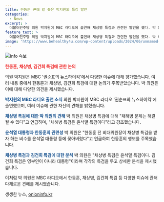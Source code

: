 ```yaml
---
title: 한동훈 尹에 칼 꽂은 박지원의 특검 발언
categories:
  - News
excerpt: >
  더불어민주당 의원 박지원이 MBC 라디오에 출연해 채상병 특검과 관련한 발언을 했다. 박 의원은 청문회를 통해 윤석열 대통령이 채상병 특검의 본질이며, 대통령의 관련 연락이 중심이라고 주장했다. 또한, 한동훈이 채상병 특검을 받을 것으로 예측하며 이에 대한 논란을 제기했다. 한동훈이 채하형 특검을 받으면 김건희 특검도 받을 것이라고 언급하며 결선에서 원희룡 후보로 될 것으로 분석했다. 특히, 대통령의 버럭과 관련한 의심을 제기하고, 한동훈이 윤석열에 반발하는 모습을 보이면서 분화가 시작되고 있다고 언급했다.
feature_text: >
  더불어민주당 의원 박지원이 MBC 라디오에 출연해 채상병 특검과 관련한 발언을 했다. 박 의원은 청문회를 통해 윤석열 대통령이 채상병 특검의 본질이며, 대통령의 관련 연락이 중심이라고 주장했다. 또한, 한동훈이 채상병 특검을 받을 것으로 예측하며 이에 대한 논란을 제기했다. 한동훈이 채하형 특검을 받으면 김건희 특검도 받을 것이라고 언급하며 결선에서 원희룡 후보로 될 것으로 분석했다. 특히, 대통령의 버럭과 관련한 의심을 제기하고, 한동훈이 윤석열에 반발하는 모습을 보이면서 분화가 시작되고 있다고 언급했다.
image: 'https://www.behealthy4u.com/wp-content/uploads/2024/06/unnamed-file.png'
---
```


<p><img src="https://www.behealthy4u.com/wp-content/uploads/2024/06/unnamed-file.png" alt="info 속보" /></p>

<p><b><span style="color: #ee2323;">한동훈, 채상병, 김건희 특검에 관한 논의</span></b></p>

<p>의원 박지원은 MBC '권순표의 뉴스하이킥'에서 다양한 이슈에 대해 평가했습니다. 여러 내용 중에서 한동훈과 채상병, 김건희 특검에 대한 논의가 주목받았습니다. 박 의원은 이에 대해 다양한 의견을 제시했습니다.</p>

<p><b><span style="color: #1a5490;">박지원의 MBC 라디오 출연 소식</span></b>
의원 박지원이 MBC 라디오 '권순표의 뉴스하이킥'에 출연했으며, 여러 이슈에 관한 자신의 견해를 밝혔습니다.</p>

<p><b><span style="color: #1a5490;">채상병 특검에 대한 박 의원의 견해</span></b>
박 의원은 채상병 특검에 대해 "채해병 문제는 해결될 수 있다"고 언급하며, "채해병 특검은 윤석열 특검이다"라고 강조했습니다.</p>

<p><b><span style="color: #1a5490;">윤석열 대통령과 한동훈의 관련성</span></b>
박 의원은 "한동훈 전 비대위원장이 채상병 특검을 받자 하는 비수를 윤석열 대통령 등에 꽂아버렸다"고 언급하여 한동훈의 행보를 주목했습니다.</p>

<p><b><span style="color: #1a5490;">채상병 특검과 김건희 특검에 대한 분석</span></b>
박 의원은 "채상병 특검은 윤석열 특검이다. 김건희 특검은 영부인이 아니라 대통령"이라며 각각의 특검을 두고 상세한 분석을 제시했습니다.</p>

<p>이처럼 박 의원은 MBC 라디오에서 한동훈, 채상병, 김건희 특검 등 다양한 이슈에 관해 다채로운 견해를 제시했습니다.</p>
생생한 뉴스, <a href="https://onioninfo.kr" rel="dofollow">onioninfo.kr</a>


